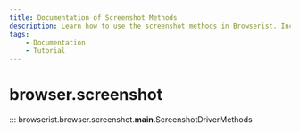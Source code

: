 ```yaml
---
title: Documentation of Screenshot Methods
description: Learn how to use the screenshot methods in Browserist. Includes code examples for beginners and advanced users for web scraping and browser automation.
tags:
    - Documentation
    - Tutorial
---
```


# browser.screenshot

::: browserist.browser.screenshot.__main__.ScreenshotDriverMethods
